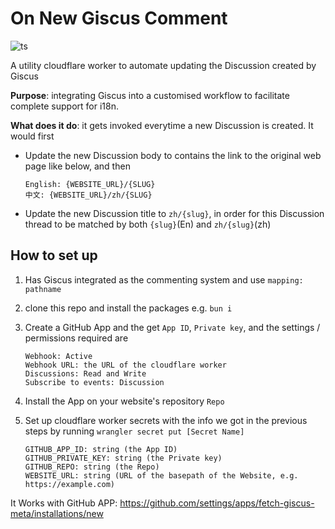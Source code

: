 # On New Giscus Comment

![ts](https://badgen.net/badge/-/TypeScript/blue?icon=typescript&label)

A utility cloudflare worker to automate updating the Discussion created by Giscus

**Purpose**: integrating Giscus into a customised workflow to facilitate complete support for i18n.

**What does it do**: it gets invoked everytime a new Discussion is created. It would first

- Update the new Discussion body to contains the link to the original web page like below, and then
  ```
  English: {WEBSITE_URL}/{SLUG}
  中文: {WEBSITE_URL}/zh/{SLUG}
  ```
- Update the new Discussion title to `zh/{slug}`, in order for this Discussion thread to be matched by both `{slug}`(En)
  and `zh/{slug}`(zh)

## How to set up

1. Has Giscus integrated as the commenting system
   and use `mapping: pathname`

2. clone this repo and install the packages e.g. `bun i`

3. Create a GitHub App and the get `App ID`, `Private key`, and the settings / permissions required are
   ```
   Webhook: Active
   Webhook URL: the URL of the cloudflare worker
   Discussions: Read and Write
   Subscribe to events: Discussion
   ```

4. Install the App on your website's repository `Repo`

5. Set up cloudflare worker secrets with the info we got in the previous steps by running `wrangler secret put [Secret Name]`
   ```
   GITHUB_APP_ID: string (the App ID)
   GITHUB_PRIVATE_KEY: string (the Private key)
   GITHUB_REPO: string (the Repo)
   WEBSITE_URL: string (URL of the basepath of the Website, e.g. https://example.com)
   ```


It Works with GitHub APP: https://github.com/settings/apps/fetch-giscus-meta/installations/new
